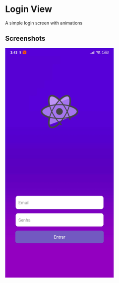 # Login View
A simple login screen with animations

## Screenshots

<img src="src/images/login_screen.jpg" alt="Login" width="350"/>
